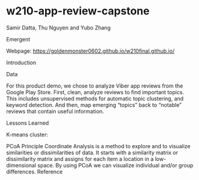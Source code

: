 # w210-app-review-capstone
Samir Datta, Thu Nguyen and Yubo Zhang

Emergent 

Webpage:  https://goldenmonster0602.github.io/w210final.github.io/

Introduction 


Data

For this product demo, we chose to analyze Viber app reviews from the Google Play Store.  First, clean, analyze reviews to find important topics. This includes unsupervised methods for automatic topic clustering, and keyword detection.  And then, map emerging “topics” back to “notable” reviews that contain useful information.


Lessons Learned

K-means cluster: 

PCoA 
Principle Coordinate Analysis is a method to explore and to visualize similarities or dissimilarities of data. It starts with a similarity matrix or dissimilarity matrix and assigns for each item a location in a low-dimensional space. By using PCoA we can visualize individual and/or group differences. 
Reference
